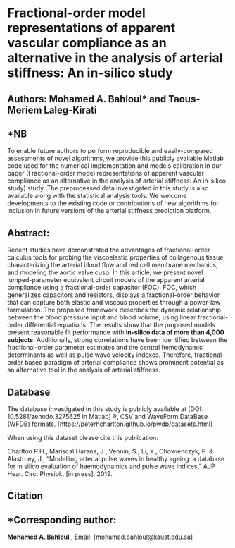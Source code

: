 # Fractional-order model representations of apparent vascular compliance as an alternative in the analysis of arterial stiffness: An in-silico study
## Authors: Mohamed A. Bahloul* and Taous-Meriem Laleg-Kirati

## *NB
To enable future authors to perform reproducible and easily-compared assessments of novel algorithms, we provide this publicly available Matlab code used for the numerical implementation and models calibration in our paper (Fractional-order model representations of apparent vascular compliance as an alternative in the analysis of arterial stiffness: An in-silico study) study. The preprocessed data investigated in this study is also available along with the statistical analysis tools. We welcome developments to the existing code or contributions of new algorithms for inclusion in future versions of the arterial stiffness prediction platform.

## Abstract:
Recent studies have demonstrated the advantages of fractional-order calculus tools for probing the viscoelastic properties of collagenous tissue, characterizing the arterial blood flow and red cell membrane mechanics, and modeling the aortic valve cusp. In this article, we present novel lumped-parameter equivalent circuit models of the apparent arterial compliance using a fractional-order capacitor (FOC). FOC, which generalizes capacitors and resistors, displays a fractional-order behavior that can capture both elastic and viscous properties through a power-law formulation. The proposed framework describes the dynamic relationship between the blood pressure input and blood volume, using linear fractional-order differential equations. The results show that the proposed models present reasonable fit performance with **in-silico data of more than 4,000 subjects**. Additionally, strong correlations have been identified between the fractional-order parameter estimates and the central hemodynamic determinants as well as pulse wave velocity indexes. Therefore, fractional-order based paradigm of arterial compliance shows prominent potential as an alternative tool in the analysis of arterial stiffness.

## Database 

The database investigated in this study is publicly available at [DOI: 10.5281/zenodo.3275625 in Matlab] ®, CSV and WaveForm DataBase (WFDB) formats. [https://peterhcharlton.github.io/pwdb/datasets.html]

When using this dataset please cite this publication:

Charlton P.H., Mariscal Harana, J., Vennin, S., Li, Y., Chowienczyk, P. & Alastruey, J., “Modelling arterial pulse waves in healthy ageing: a database for in silico evaluation of haemodynamics and pulse wave indices,” AJP Hear. Circ. Physiol., [in press], 2019.

## Citation

## *Corresponding author:
**Mohamed A. Bahloul** , Email: [mohamad.bahloul@kaust.edu.sa]


